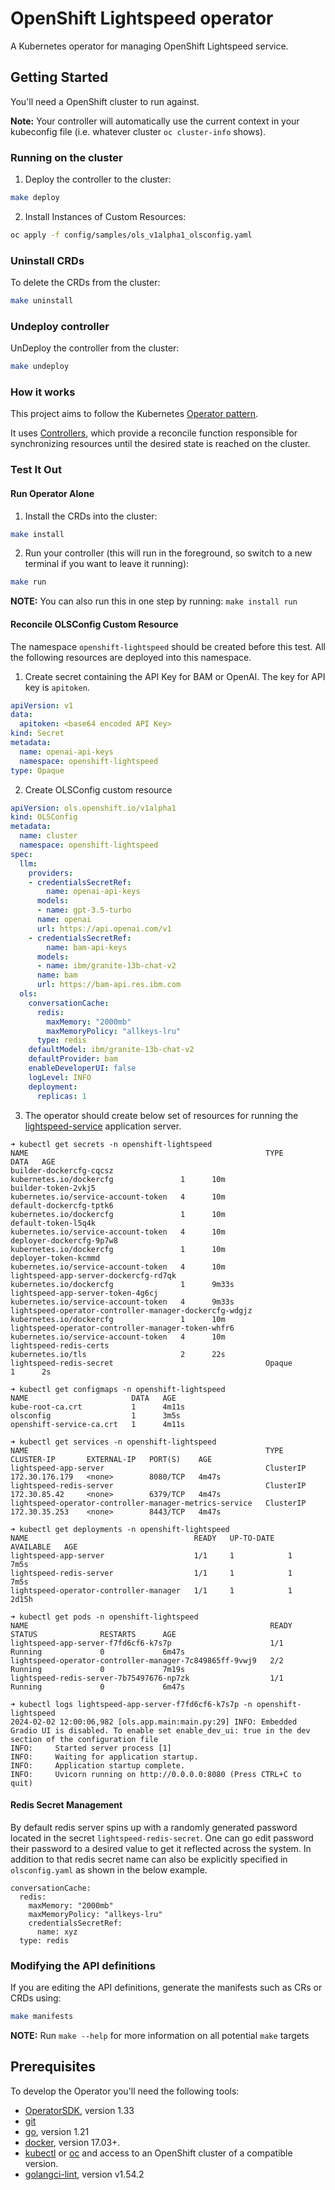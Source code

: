 # OpenShift Lightspeed operator

A Kubernetes operator for managing OpenShift Lightspeed service.

## Getting Started

You'll need a OpenShift cluster to run against.

**Note:** Your controller will automatically use the current context in your kubeconfig file (i.e. whatever cluster `oc cluster-info` shows).

### Running on the cluster

1. Deploy the controller to the cluster:

```sh
make deploy
```

2. Install Instances of Custom Resources:

```sh
oc apply -f config/samples/ols_v1alpha1_olsconfig.yaml
```

### Uninstall CRDs

To delete the CRDs from the cluster:

```sh
make uninstall
```

### Undeploy controller

UnDeploy the controller from the cluster:

```sh
make undeploy
```

### How it works

This project aims to follow the Kubernetes [Operator pattern](https://kubernetes.io/docs/concepts/extend-kubernetes/operator/).

It uses [Controllers](https://kubernetes.io/docs/concepts/architecture/controller/),
which provide a reconcile function responsible for synchronizing resources until the desired state is reached on the cluster.

### Test It Out

#### Run Operator Alone

1. Install the CRDs into the cluster:

```sh
make install
```

2. Run your controller (this will run in the foreground, so switch to a new terminal if you want to leave it running):

```sh
make run
```

**NOTE:** You can also run this in one step by running: `make install run`

#### Reconcile OLSConfig Custom Resource

The namespace `openshift-lightspeed` should be created before this test.
All the following resources are deployed into this namespace.

1. Create secret containing the API Key for BAM or OpenAI. The key for API key is `apitoken`.

```yaml
apiVersion: v1
data:
  apitoken: <base64 encoded API Key>
kind: Secret
metadata:
  name: openai-api-keys
  namespace: openshift-lightspeed
type: Opaque
```

2. Create OLSConfig custom resource

```yaml
apiVersion: ols.openshift.io/v1alpha1
kind: OLSConfig
metadata:
  name: cluster
  namespace: openshift-lightspeed
spec:
  llm:
    providers:
    - credentialsSecretRef:
        name: openai-api-keys
      models:
      - name: gpt-3.5-turbo
      name: openai
      url: https://api.openai.com/v1
    - credentialsSecretRef:
        name: bam-api-keys
      models:
      - name: ibm/granite-13b-chat-v2
      name: bam
      url: https://bam-api.res.ibm.com
  ols:
    conversationCache:
      redis:
        maxMemory: "2000mb"
        maxMemoryPolicy: "allkeys-lru"
      type: redis
    defaultModel: ibm/granite-13b-chat-v2
    defaultProvider: bam
    enableDeveloperUI: false
    logLevel: INFO
    deployment:
      replicas: 1
```

3. The operator should create below set of resources for running the [lightspeed-service](https://github.com/openshift/lightspeed-service) application server.

```shell
➜ kubectl get secrets -n openshift-lightspeed
NAME                                                     TYPE                                  DATA   AGE
builder-dockercfg-cqcsz                                  kubernetes.io/dockercfg               1      10m
builder-token-2vkj5                                      kubernetes.io/service-account-token   4      10m
default-dockercfg-tptk6                                  kubernetes.io/dockercfg               1      10m
default-token-l5q4k                                      kubernetes.io/service-account-token   4      10m
deployer-dockercfg-9p7w8                                 kubernetes.io/dockercfg               1      10m
deployer-token-kcmmd                                     kubernetes.io/service-account-token   4      10m
lightspeed-app-server-dockercfg-rd7qk                    kubernetes.io/dockercfg               1      9m33s
lightspeed-app-server-token-4g6cj                        kubernetes.io/service-account-token   4      9m33s
lightspeed-operator-controller-manager-dockercfg-wdgjz   kubernetes.io/dockercfg               1      10m
lightspeed-operator-controller-manager-token-whfr6       kubernetes.io/service-account-token   4      10m
lightspeed-redis-certs                                   kubernetes.io/tls                     2      22s
lightspeed-redis-secret                                  Opaque                                1      2s

➜ kubectl get configmaps -n openshift-lightspeed
NAME                       DATA   AGE
kube-root-ca.crt           1      4m11s
olsconfig                  1      3m5s
openshift-service-ca.crt   1      4m11s

➜ kubectl get services -n openshift-lightspeed
NAME                                                     TYPE        CLUSTER-IP       EXTERNAL-IP   PORT(S)    AGE
lightspeed-app-server                                    ClusterIP   172.30.176.179   <none>        8080/TCP   4m47s
lightspeed-redis-server                                  ClusterIP   172.30.85.42     <none>        6379/TCP   4m47s
lightspeed-operator-controller-manager-metrics-service   ClusterIP   172.30.35.253    <none>        8443/TCP   4m47s

➜ kubectl get deployments -n openshift-lightspeed
NAME                                     READY   UP-TO-DATE   AVAILABLE   AGE
lightspeed-app-server                    1/1     1            1           7m5s
lightspeed-redis-server                  1/1     1            1           7m5s
lightspeed-operator-controller-manager   1/1     1            1           2d15h

➜ kubectl get pods -n openshift-lightspeed
NAME                                                      READY   STATUS              RESTARTS      AGE
lightspeed-app-server-f7fd6cf6-k7s7p                      1/1     Running             0             6m47s
lightspeed-operator-controller-manager-7c849865ff-9vwj9   2/2     Running             0             7m19s
lightspeed-redis-server-7b75497676-np7zk                  1/1     Running             0             6m47s

➜ kubectl logs lightspeed-app-server-f7fd6cf6-k7s7p -n openshift-lightspeed
2024-02-02 12:00:06,982 [ols.app.main:main.py:29] INFO: Embedded Gradio UI is disabled. To enable set enable_dev_ui: true in the dev section of the configuration file
INFO:     Started server process [1]
INFO:     Waiting for application startup.
INFO:     Application startup complete.
INFO:     Uvicorn running on http://0.0.0.0:8080 (Press CTRL+C to quit)
```

#### Redis Secret Management
By default redis server spins up with a randomly generated password located in the secret `lightspeed-redis-secret`. One can go edit password their password to a desired value to get it reflected across the system. In addition to that redis secret name can also be explicitly specified in `olsconfig.yaml` as shown in the below example.
```
conversationCache:
  redis:
    maxMemory: "2000mb"
    maxMemoryPolicy: "allkeys-lru"
    credentialsSecretRef:
      name: xyz
  type: redis
```

### Modifying the API definitions

If you are editing the API definitions, generate the manifests such as CRs or CRDs using:

```sh
make manifests
```

**NOTE:** Run `make --help` for more information on all potential `make` targets

## Prerequisites

To develop the Operator you'll need the following tools:

- [OperatorSDK](https://v1-33-x.sdk.operatorframework.io/docs/installation), version 1.33
- [git](https://git-scm.com/downloads)
- [go](https://golang.org/dl/), version 1.21
- [docker](https://docs.docker.com/install/), version 17.03+.
- [kubectl](https://kubernetes.io/docs/tasks/tools/install-kubectl/) or [oc](https://docs.openshift.com/container-platform/latest/cli_reference/openshift_cli/getting-started-cli.html#installing-openshift-cli) and access to an OpenShift cluster of a compatible version.
- [golangci-lint](https://golangci-lint.run/usage/install/#local-installation), version v1.54.2
